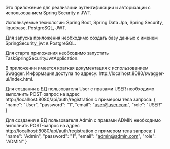 Это приложение для реализации аутентификации и авторизации с использованием Spring Security и JWT.

Используемые технологии: Spring Boot, Spring Data Jpa, Spring Security, liquebase, PostgreSQL, JWT.

Для запуска приложения необходимо создать базу данных с именем SpringSecurity_jwt в PostgreSQL.

Для старта приложения необходимо запустить TaskSpringSecurityJwtApplication.

В приложении имеется краткая документация с использованием Swagger.
Информация доступа по адресу: http://localhost:8080/swagger-ui/index.html. 

Для создания в БД пользователя User с правами USER необходимо выполнить POST-запрос на адрес http://localhost:8080/api/auth/registration с примером тела запроса:
{
"name": "User", 
"password": "1", 
"email": "user@user.com", 
"role": "USER"
}

Для создания в БД пользователя Admin с правами ADMIN необходимо выполнить POST-запрос на адрес http://localhost:8080/api/auth/registration с примером тела запроса:
{
"name": "Admin",
"password": "1",
"email": "admin@admin.com",
"role": "ADMIN"
}